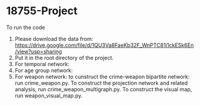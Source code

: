 # 18755-Project

To run the code
1. Please download the data from:
https://drive.google.com/file/d/1QU3Va8FaeKb32F_WnPTC81i1ckESk6En/view?usp=sharing
2. Put it in the root directory of the project.
3. For temporal network:
4. For age group network:
5. For weapon network: to cunstruct the crime-weapon bipartite network: run crime_weapon.py. To construct the projection network and related analysis, run crime_weapon_multigraph.py. To construct the visual map, run weapon_visual_map.py.